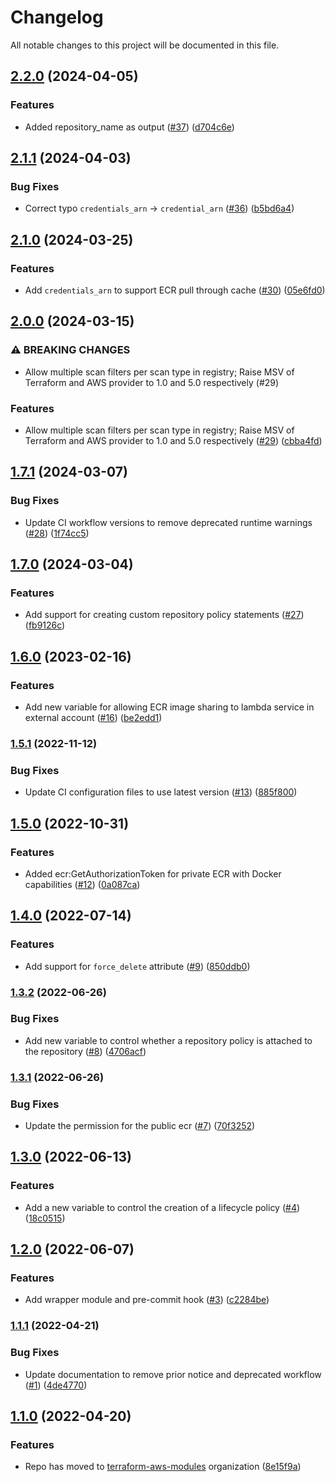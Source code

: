 # Changelog

All notable changes to this project will be documented in this file.

## [2.2.0](https://github.com/terraform-aws-modules/terraform-aws-ecr/compare/v2.1.1...v2.2.0) (2024-04-05)


### Features

* Added repository_name as output ([#37](https://github.com/terraform-aws-modules/terraform-aws-ecr/issues/37)) ([d704c6e](https://github.com/terraform-aws-modules/terraform-aws-ecr/commit/d704c6e6b88726a9f24c466d38654ab9470de181))

## [2.1.1](https://github.com/terraform-aws-modules/terraform-aws-ecr/compare/v2.1.0...v2.1.1) (2024-04-03)


### Bug Fixes

* Correct typo `credentials_arn` -> `credential_arn` ([#36](https://github.com/terraform-aws-modules/terraform-aws-ecr/issues/36)) ([b5bd6a4](https://github.com/terraform-aws-modules/terraform-aws-ecr/commit/b5bd6a4cadf0e9f66ea144ba16f6e7455c778416))

## [2.1.0](https://github.com/terraform-aws-modules/terraform-aws-ecr/compare/v2.0.0...v2.1.0) (2024-03-25)


### Features

* Add `credentials_arn` to support ECR pull through cache ([#30](https://github.com/terraform-aws-modules/terraform-aws-ecr/issues/30)) ([05e6fd0](https://github.com/terraform-aws-modules/terraform-aws-ecr/commit/05e6fd073519aa61e880e6a3b4712d67087ea77f))

## [2.0.0](https://github.com/terraform-aws-modules/terraform-aws-ecr/compare/v1.7.1...v2.0.0) (2024-03-15)


### ⚠ BREAKING CHANGES

* Allow multiple scan filters per scan type in registry; Raise MSV of Terraform and AWS provider to 1.0 and 5.0 respectively (#29)

### Features

* Allow multiple scan filters per scan type in registry; Raise MSV of Terraform and AWS provider to 1.0 and 5.0 respectively ([#29](https://github.com/terraform-aws-modules/terraform-aws-ecr/issues/29)) ([cbba4fd](https://github.com/terraform-aws-modules/terraform-aws-ecr/commit/cbba4fd31f5a7a04b3d57666c409996bf5eb2bdd))

## [1.7.1](https://github.com/terraform-aws-modules/terraform-aws-ecr/compare/v1.7.0...v1.7.1) (2024-03-07)


### Bug Fixes

* Update CI workflow versions to remove deprecated runtime warnings ([#28](https://github.com/terraform-aws-modules/terraform-aws-ecr/issues/28)) ([1f74cc5](https://github.com/terraform-aws-modules/terraform-aws-ecr/commit/1f74cc5b0b5982bb4be0faed117faba1d3b92773))

## [1.7.0](https://github.com/terraform-aws-modules/terraform-aws-ecr/compare/v1.6.0...v1.7.0) (2024-03-04)


### Features

* Add support for creating custom repository policy statements ([#27](https://github.com/terraform-aws-modules/terraform-aws-ecr/issues/27)) ([fb9126c](https://github.com/terraform-aws-modules/terraform-aws-ecr/commit/fb9126ca4c9a5c2d3213f525e040d4a84ff6e71c))

## [1.6.0](https://github.com/terraform-aws-modules/terraform-aws-ecr/compare/v1.5.1...v1.6.0) (2023-02-16)


### Features

* Add new variable for allowing ECR image sharing to lambda service in external account ([#16](https://github.com/terraform-aws-modules/terraform-aws-ecr/issues/16)) ([be2edd1](https://github.com/terraform-aws-modules/terraform-aws-ecr/commit/be2edd1b481e14e45d5d548ca47e04c41dce2058))

### [1.5.1](https://github.com/terraform-aws-modules/terraform-aws-ecr/compare/v1.5.0...v1.5.1) (2022-11-12)


### Bug Fixes

* Update CI configuration files to use latest version ([#13](https://github.com/terraform-aws-modules/terraform-aws-ecr/issues/13)) ([885f800](https://github.com/terraform-aws-modules/terraform-aws-ecr/commit/885f800769f2616aa8306190aa664f6f88633404))

## [1.5.0](https://github.com/terraform-aws-modules/terraform-aws-ecr/compare/v1.4.0...v1.5.0) (2022-10-31)


### Features

* Added ecr:GetAuthorizationToken for private ECR with Docker capabilities ([#12](https://github.com/terraform-aws-modules/terraform-aws-ecr/issues/12)) ([0a087ca](https://github.com/terraform-aws-modules/terraform-aws-ecr/commit/0a087ca8c2d9097fe2b73e112549739962114c9f))

## [1.4.0](https://github.com/terraform-aws-modules/terraform-aws-ecr/compare/v1.3.2...v1.4.0) (2022-07-14)


### Features

* Add support for `force_delete` attribute ([#9](https://github.com/terraform-aws-modules/terraform-aws-ecr/issues/9)) ([850ddb0](https://github.com/terraform-aws-modules/terraform-aws-ecr/commit/850ddb0a35188785b3dee3e64ad8833175f7376e))

### [1.3.2](https://github.com/terraform-aws-modules/terraform-aws-ecr/compare/v1.3.1...v1.3.2) (2022-06-26)


### Bug Fixes

* Add new variable to control whether a repository policy is attached to the repository ([#8](https://github.com/terraform-aws-modules/terraform-aws-ecr/issues/8)) ([4706acf](https://github.com/terraform-aws-modules/terraform-aws-ecr/commit/4706acfd9137a1bd2ccf918767c48ec73b99dfbd))

### [1.3.1](https://github.com/terraform-aws-modules/terraform-aws-ecr/compare/v1.3.0...v1.3.1) (2022-06-26)


### Bug Fixes

* Update the permission for the public ecr ([#7](https://github.com/terraform-aws-modules/terraform-aws-ecr/issues/7)) ([70f3252](https://github.com/terraform-aws-modules/terraform-aws-ecr/commit/70f3252311f29bc9dc3ea6e72ec2abb70c387eb1))

## [1.3.0](https://github.com/terraform-aws-modules/terraform-aws-ecr/compare/v1.2.0...v1.3.0) (2022-06-13)


### Features

* Add a new variable to control the creation of a lifecycle policy ([#4](https://github.com/terraform-aws-modules/terraform-aws-ecr/issues/4)) ([18c0515](https://github.com/terraform-aws-modules/terraform-aws-ecr/commit/18c05151fa481a02a93ba2ab549842b0e5bddf1a))

## [1.2.0](https://github.com/terraform-aws-modules/terraform-aws-ecr/compare/v1.1.1...v1.2.0) (2022-06-07)


### Features

* Add wrapper module and pre-commit hook ([#3](https://github.com/terraform-aws-modules/terraform-aws-ecr/issues/3)) ([c2284be](https://github.com/terraform-aws-modules/terraform-aws-ecr/commit/c2284be33c572839d178bcbcf53f1eaaebe5016c))

### [1.1.1](https://github.com/terraform-aws-modules/terraform-aws-ecr/compare/v1.1.0...v1.1.1) (2022-04-21)


### Bug Fixes

* Update documentation to remove prior notice and deprecated workflow ([#1](https://github.com/terraform-aws-modules/terraform-aws-ecr/issues/1)) ([4de4770](https://github.com/terraform-aws-modules/terraform-aws-ecr/commit/4de4770117a8574b28f9ebe99b8823137e3e2ff0))

## [1.1.0](https://github.com/clowdhaus/terraform-aws-ecr/compare/v1.0.0...v1.1.0) (2022-04-20)


### Features

* Repo has moved to [terraform-aws-modules](https://github.com/terraform-aws-modules/terraform-aws-ecr) organization ([8e15f9a](https://github.com/clowdhaus/terraform-aws-ecr/commit/8e15f9aa955e5f7ce7832bf9514ac149c0f8d631))
